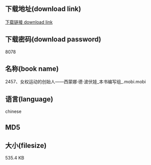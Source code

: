 ## 下载地址(download link)
[下载链接 download link](https://voluble-croquembouche-d321dc.netlify.app/?s=2457%E3%80%81%E5%A5%B3%E6%9D%83%E8%BF%90%E5%8A%A8%E7%9A%84%E5%88%9B%E5%A7%8B%E4%BA%BA%E2%80%94%E2%80%94%E8%A5%BF%E8%92%99%E5%A8%9C%C2%B7%E5%BE%B7%C2%B7%E6%B3%A2%E4%BC%8F%E5%A8%83_%E6%9C%AC%E4%B9%A6%E7%BC%96%E5%86%99%E7%BB%84_.mobi)

## 下载密码(download password)
8078

## 名称(book name)
2457、女权运动的创始人——西蒙娜·德·波伏娃_本书编写组_.mobi.mobi

## 语言(language)
chinese

## MD5


## 大小(filesize)
535.4 KB
